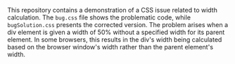This repository contains a demonstration of a CSS issue related to width calculation. The `bug.css` file shows the problematic code, while `bugSolution.css` presents the corrected version. The problem arises when a div element is given a width of 50% without a specified width for its parent element. In some browsers, this results in the div's width being calculated based on the browser window's width rather than the parent element's width.